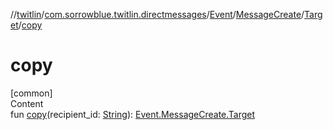//[twitlin](../../../../index.md)/[com.sorrowblue.twitlin.directmessages](../../../index.md)/[Event](../../index.md)/[MessageCreate](../index.md)/[Target](index.md)/[copy](copy.md)



# copy  
[common]  
Content  
fun [copy](copy.md)(recipient_id: [String](https://kotlinlang.org/api/latest/jvm/stdlib/kotlin/-string/index.html)): [Event.MessageCreate.Target](index.md)  



